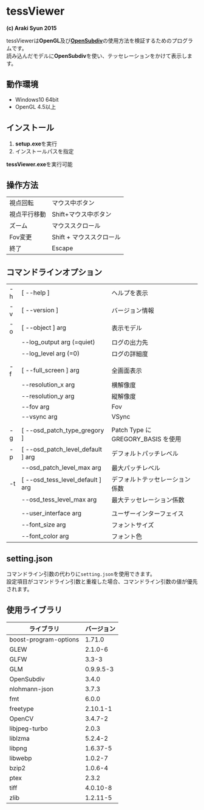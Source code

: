 # tessViewer

**(c) Araki Syun 2015**

tessViewerは**OpenGL**及び[**OpenSubdiv**](http://graphics.pixar.com/opensubdiv/docs/intro.html)の使用方法を検証するためのプログラムです。  
読み込んだモデルに**OpenSubdiv**を使い、テッセレーションをかけて表示します。


## 動作環境  
 - Windows10 64bit  
 - OpenGL 4.5以上

## インストール  
1. **setup.exe**を実行
1. インストールパスを指定

**tessViewer.exe**を実行可能

## 操作方法
|||
|---|---|
| 視点回転		|マウス中ボタン|
| 視点平行移動	|Shift+マウス中ボタン|
| ズーム		|マウススクロール|
| Fov変更		|Shift + マウススクロール|
| 終了			|Escape|

## コマンドラインオプション
||||
|---|---|---|
| -h| [ --help ]						|ヘルプを表示						|
| -v| [ --version ]						|バージョン情報						|
| -o| [ --object ] arg					|表示モデル							|
|   | --log_output arg (=quiet)			|ログの出力先						|
|   | --log_level arg (=0)				|ログの詳細度						|
||||
| -f| [ --full_screen ] arg				|全画面表示							|
|   | --resolution_x arg				|横解像度							|
|   | --resolution_y arg				|縦解像度							|
|   | --fov arg							|Fov								|
|   | --vsync arg						|VSync								|
||||
| -g| [ --osd_patch_type_gregory ]		|Patch Type に GREGORY_BASIS を使用	|
| -p| [ --osd_patch_level_default ] arg	|デフォルトパッチレベル					|
|   | --osd_patch_level_max arg			|最大パッチレベル						|
| -t| [ --osd_tess_level_default ] arg	|デフォルトテッセレーション係数			|
|   | --osd_tess_level_max arg			|最大テッセレーション係数				|
||||
|   | --user_interface arg				|ユーザーインターフェイス				|
|   | --font_size arg					|フォントサイズ						|
|   | --font_color arg					|フォント色							|

## setting.json
コマンドライン引数の代わりに`setting.json`を使用できます。  
設定項目がコマンドライン引数と重複した場合、コマンドライン引数の値が優先されます。

## 使用ライブラリ
|ライブラリ|バージョン|
|---|---|
| boost-program-options	| 1.71.0	|
| GLEW					| 2.1.0-6	|
| GLFW					| 3.3-3		|
| GLM					| 0.9.9.5-3	|
| OpenSubdiv			| 3.4.0		|
| nlohmann-json			| 3.7.3		|
| fmt					| 6.0.0		|
| freetype				| 2.10.1-1	|
| OpenCV				| 3.4.7-2	|
| libjpeg-turbo			| 2.0.3		|
| liblzma				| 5.2.4-2	|
| libpng				| 1.6.37-5	|
| libwebp				| 1.0.2-7	|
| bzip2					| 1.0.6-4	|
| ptex					| 2.3.2		|
| tiff					| 4.0.10-8	|
| zlib					| 1.2.11-5	|
